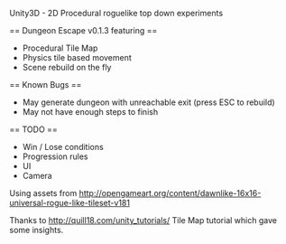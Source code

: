 Unity3D - 2D Procedural roguelike top down experiments

== Dungeon Escape v0.1.3 featuring ==
* Procedural Tile Map
* Physics tile based movement
* Scene rebuild on the fly

== Known Bugs ==
* May generate dungeon with unreachable exit (press ESC to rebuild)
* May not have enough steps to finish

== TODO ==
* Win / Lose conditions
* Progression rules
* UI
* Camera

Using assets from http://opengameart.org/content/dawnlike-16x16-universal-rogue-like-tileset-v181

Thanks to http://quill18.com/unity_tutorials/ Tile Map tutorial which gave some insights.
